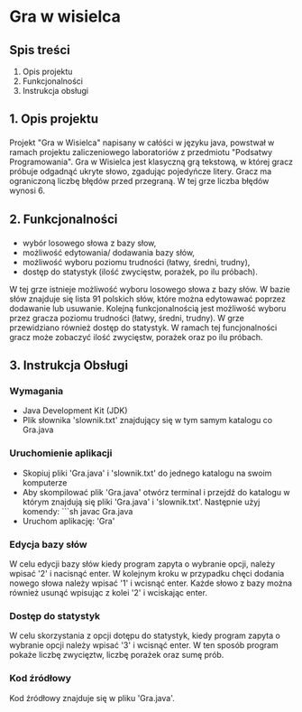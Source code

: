 # Gra w wisielca

## Spis treści
1. Opis projektu
2. Funkcjonalności
3. Instrukcja obsługi

## 1. Opis projektu<p>
Projekt "Gra w Wisielca" napisany w całóści w języku java, powstwał w ramach projektu zaliczeniowego laboratoriów z przedmiotu "Podsatwy Programowania". 
Gra w Wisielca jest klasyczną grą tekstową, w której gracz próbuje odgadnąć ukryte słowo, zgadując pojedyńcze litery. 
Gracz ma ograniczoną liczbę błędów przed przegraną. W tej grze liczba błędów wynosi 6.

## 2. Funkcjonalności<p>
* wybór losowego słowa z bazy słow,
* możliwość edytowania/ dodawania bazy słów,
* możliwość wyboru poziomu trudności (łatwy, średni, trudny),
* dostęp do statystyk (ilość zwycięstw, porażek, po ilu próbach).

W tej grze istnieje możliwość wyboru losowego słowa z bazy słów. W bazie słów znajduje się lista 91 polskich słów, 
które można edytowawać poprzez dodawanie lub usuwanie. Kolejną funkcjonalnością jest możliwość wyboru przez gracza poziomu trudności (łatwy, średni, trudny). 
W grze przewidziano również dostęp do statystyk. W ramach tej
funcjonalności gracz może zobaczyć ilość zwycięstw, porażek oraz po ilu próbach.

## 3. Instrukcja Obsługi<p>
### Wymagania
* Java Development Kit (JDK)
* Plik słownika 'slownik.txt' znajdujący się w tym samym katalogu co Gra.java

### Uruchomienie aplikacji
* Skopiuj pliki 'Gra.java' i 'slownik.txt' do jednego katalogu na swoim komputerze
* Aby skompilować plik 'Gra.java' otwórz terminal i przejdź do katalogu w którym znajdują się pliki 'Gra.java' i 'slownik.txt'. Następnie użyj komendy: ```sh javac Gra.java
* Uruchom aplikację: 'Gra'


### Edycja bazy słów
<p>W celu edycji bazy słów kiedy program zapyta o wybranie opcji, należy wpisać '2' i nacisnąć enter. W kolejnym kroku 
w przypadku chęci dodania nowego słowa należy wpisać '1' i wcisnąć enter. Każde słowo z bazy można również usunąć
wpisując z kolei '2' i wciskając enter.

### Dostęp do statystyk
W celu skorzystania z opcji dotępu do statystyk, kiedy program zapyta o wybranie opcji należy wpisać '3' i wcisnąć enter. W ten sposób
program pokaże liczbę zwycięztw, liczbę porażek oraz sumę prób.

### Kod źródłowy
Kod źródłowy znajduje się w pliku 'Gra.java'.
